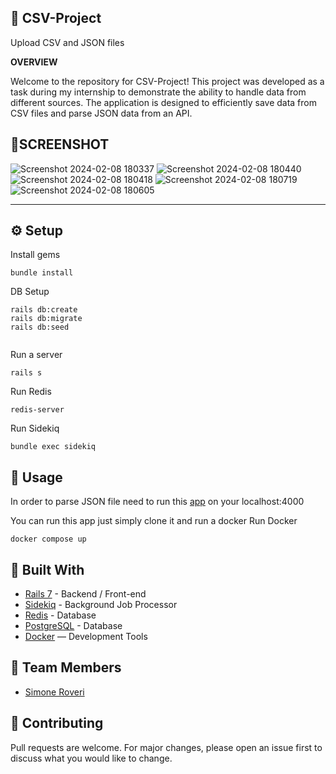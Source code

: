 
💾 CSV-Project
---

Upload CSV and JSON files

**OVERVIEW**

Welcome to the repository for CSV-Project! This project was developed as a task during my internship to demonstrate the ability to handle data from different sources. The application is designed to efficiently save data from CSV files and parse JSON data from an API.

📱SCREENSHOT
---
![Screenshot 2024-02-08 180337](https://github.com/Roveri91/csv-project/assets/105217392/3b932567-ea47-494e-9a0d-5f8a0a2e22e2)
![Screenshot 2024-02-08 180440](https://github.com/Roveri91/csv-project/assets/105217392/97ba7e13-5dcf-4ef3-be4c-63ed0fe4046b)
![Screenshot 2024-02-08 180418](https://github.com/Roveri91/csv-project/assets/105217392/cc6038e7-8215-4546-9203-7368cee9dcb2)
![Screenshot 2024-02-08 180719](https://github.com/Roveri91/csv-project/assets/105217392/54e792da-fb9f-4253-835b-4a41d8ef8410)
![Screenshot 2024-02-08 180605](https://github.com/Roveri91/csv-project/assets/105217392/77e57b6d-45a2-4a4a-aea3-0d0a7db2e08b)

---

⚙️ Setup
---
Install gems

```
bundle install
```
DB Setup

```
rails db:create
rails db:migrate
rails db:seed
  
```

Run a server

```
rails s
```
Run Redis

```
redis-server
```

Run Sidekiq

```
bundle exec sidekiq
```



📕 Usage
---
In order to parse JSON file need to run this [app](https://github.com/murajun1978/example-mock-api) on your localhost:4000

You can run this app just simply clone it and run a docker
Run Docker

```
docker compose up
```



🔨 Built With
---
+ [Rails 7](https://guides.rubyonrails.org/) - Backend / Front-end
+ [Sidekiq](https://sidekiq.org/) - Background Job Processor
+ [Redis](https://redis.io/) - Database
+ [PostgreSQL](https://www.postgresql.org/) - Database
+ [Docker](https://www.docker.com/) — Development Tools


🗿 Team Members
---
* [Simone Roveri](https://www.linkedin.com/in/simone-roveri/)

💅 Contributing
---
Pull requests are welcome. For major changes, please open an issue first to discuss what you would like to change.
